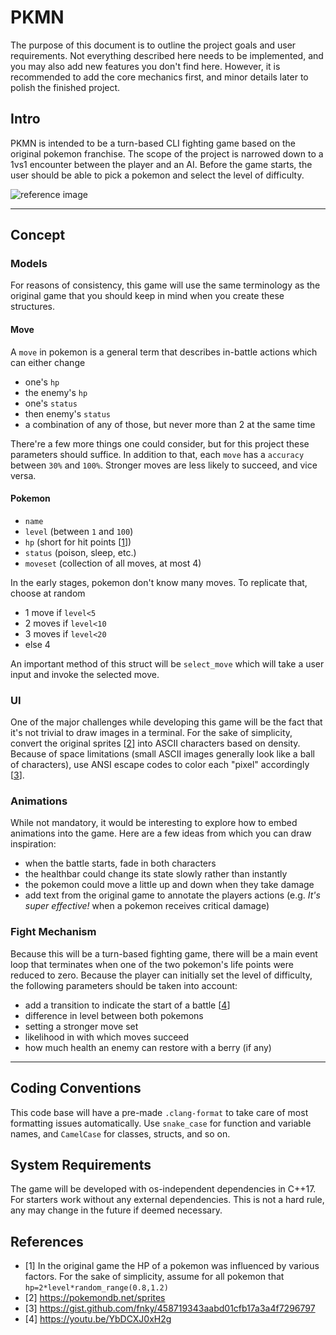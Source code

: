 # PKMN

The purpose of this document is to outline the project goals and user requirements.
Not everything described here needs to be implemented, and you may also add new
features you don't find here. However, it is recommended to add the core mechanics
first, and minor details later to polish the finished project.

## Intro

PKMN is intended to be a turn-based CLI fighting game based on the original pokemon
franchise. The scope of the project is narrowed down to a 1vs1 encounter between
the player and an AI. Before the game starts, the user should be able to pick a
pokemon and select the level of difficulty.

![reference image](https://i.ytimg.com/vi/xKy1e4uUe7Q/hqdefault.jpg)

---

## Concept

### Models

For reasons of consistency, this game will use the same terminology as the original
game that you should keep in mind when you create these structures.

#### Move

A `move` in pokemon is a general term that describes in-battle actions which can
either change

- one's `hp`
- the enemy's `hp`
- one's `status`
- then enemy's `status`
- a combination of any of those, but never more than 2 at the same time

There're a few more things one could consider, but for this project these parameters
should suffice. In addition to that, each `move` has a `accuracy` between `30%` and
`100%`. Stronger moves are less likely to succeed, and vice versa.

#### Pokemon

- `name`
- `level` (between `1` and `100`)
- `hp` (short for hit points [[1](#hp)])
- `status` (poison, sleep, etc.)
- `moveset` (collection of all moves, at most 4)

In the early stages, pokemon don't know many moves. To replicate that, choose at
random

- 1 move if `level<5`
- 2 moves if `level<10`
- 3 moves if `level<20`
- else 4

An important method of this struct will be `select_move` which will take a user
input and invoke the selected move.

### UI

One of the major challenges while developing this game will be the fact that it's
not trivial to draw images in a terminal. For the sake of simplicity, convert the
original sprites [[2](#sprites)] into ASCII characters based on density. Because
of space limitations (small ASCII images generally look like a ball of
characters), use ANSI escape codes to color each "pixel" accordingly [[3](#ansii)].

### Animations

While not mandatory, it would be interesting to explore how to embed animations
into the game. Here are a few ideas from which you can draw inspiration:

- when the battle starts, fade in both characters
- the healthbar could change its state slowly rather than instantly
- the pokemon could move a little up and down when they take damage
- add text from the original game to annotate the players actions (e.g. *It's
  super effective!* when a pokemon receives critical damage)

### Fight Mechanism

Because this will be a turn-based fighting game, there will be a main event loop
that terminates when one of the two pokemon's life points were reduced to zero.
Because the player can initially set the level of difficulty, the following
parameters should be taken into account:

- add a transition to indicate the start of a battle [[4](#trans)]
- difference in level between both pokemons
- setting a stronger move set
- likelihood in with which moves succeed
- how much health an enemy can restore with a berry (if any)

---

## Coding Conventions

This code base will have a pre-made `.clang-format` to take care of most formatting
issues automatically. Use `snake_case` for function and variable names, and `CamelCase` for classes, structs, and so on.

## System Requirements

The game will be developed with os-independent dependencies in C++17. For starters
work without any external dependencies. This is not a hard rule, any may change in
the future if deemed necessary.

## References

- [<a id="hp">1</a>] In the original game the HP of a pokemon was influenced by
  various factors. For the sake of simplicity, assume for all pokemon that `hp=2*level*random_range(0.8,1.2)`
- [<a id="sprites">2</a>] <https://pokemondb.net/sprites>
- [<a id="ansi">3</a>] <https://gist.github.com/fnky/458719343aabd01cfb17a3a4f7296797>
- [<a id="trans">4</a>] <https://youtu.be/YbDCXJ0xH2g>
